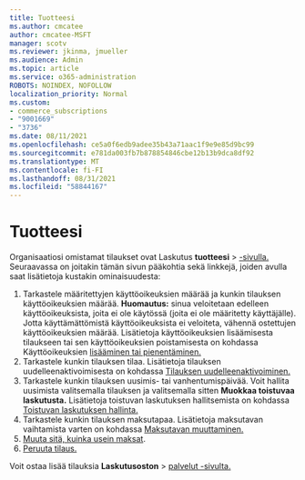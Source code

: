 ```yaml
---
title: Tuotteesi
ms.author: cmcatee
author: cmcatee-MSFT
manager: scotv
ms.reviewer: jkinma, jmueller
ms.audience: Admin
ms.topic: article
ms.service: o365-administration
ROBOTS: NOINDEX, NOFOLLOW
localization_priority: Normal
ms.custom:
- commerce_subscriptions
- "9001669"
- "3736"
ms.date: 08/11/2021
ms.openlocfilehash: ce5a0f6edb9adee35b43a71aac1f9e9e85d9bc99
ms.sourcegitcommit: e781da003fb7b878854846cbe12b13b9dca8df92
ms.translationtype: MT
ms.contentlocale: fi-FI
ms.lasthandoff: 08/31/2021
ms.locfileid: "58844167"
---
```

# <a name="your-products"></a>Tuotteesi

Organisaatiosi omistamat tilaukset ovat Laskutus **tuotteesi**  >  [-sivulla.](https://go.microsoft.com/fwlink/p/?linkid=842054) Seuraavassa on joitakin tämän sivun pääkohtia sekä linkkejä, joiden avulla saat lisätietoja kustakin ominaisuudesta:

1. Tarkastele määritettyjen käyttöoikeuksien määrää ja kunkin tilauksen käyttöoikeuksien määrää.
    **Huomautus:** sinua veloitetaan edelleen käyttöoikeuksista, joita ei ole käytössä (joita ei ole määritetty käyttäjälle). Jotta käyttämättömistä käyttöoikeuksista ei veloiteta, vähennä ostettujen käyttöoikeuksien määrää. Lisätietoja käyttöoikeuksien lisäämisesta tilaukseen tai sen käyttöoikeuksien poistamisesta on kohdassa Käyttöoikeuksien [lisääminen tai pienentäminen.](https://docs.microsoft.com/alchemyinsights/how-to-add-or-reduce-licenses)
2. Tarkastele kunkin tilauksen tilaa. Lisätietoja tilauksen uudelleenaktivoimisesta on kohdassa [Tilauksen uudelleenaktivoiminen.](reactivate-your-subscription.md)
3. Tarkastele kunkin tilauksen uusimis- tai vanhentumispäivää. Voit hallita uusimista valitsemalla tilauksen ja valitsemalla sitten **Muokkaa toistuvaa laskutusta.** Lisätietoja toistuvan laskutuksen hallitsemista on kohdassa [Toistuvan laskutuksen hallinta.](manage-auto-renewal.md)
4. Tarkastele kunkin tilauksen maksutapaa. Lisätietoja maksutavan vaihtamista varten on kohdassa [Maksutavan muuttaminen.](change-payment-method.md)
5. [Muuta sitä, kuinka usein maksat](change-how-often-you-pay.md).
6. [Peruuta tilaus.](https://go.microsoft.com/fwlink/?linkid=2119113)

Voit ostaa lisää tilauksia **Laskutusoston**  >  [palvelut -sivulta.](https://go.microsoft.com/fwlink/p/?linkid=868433)